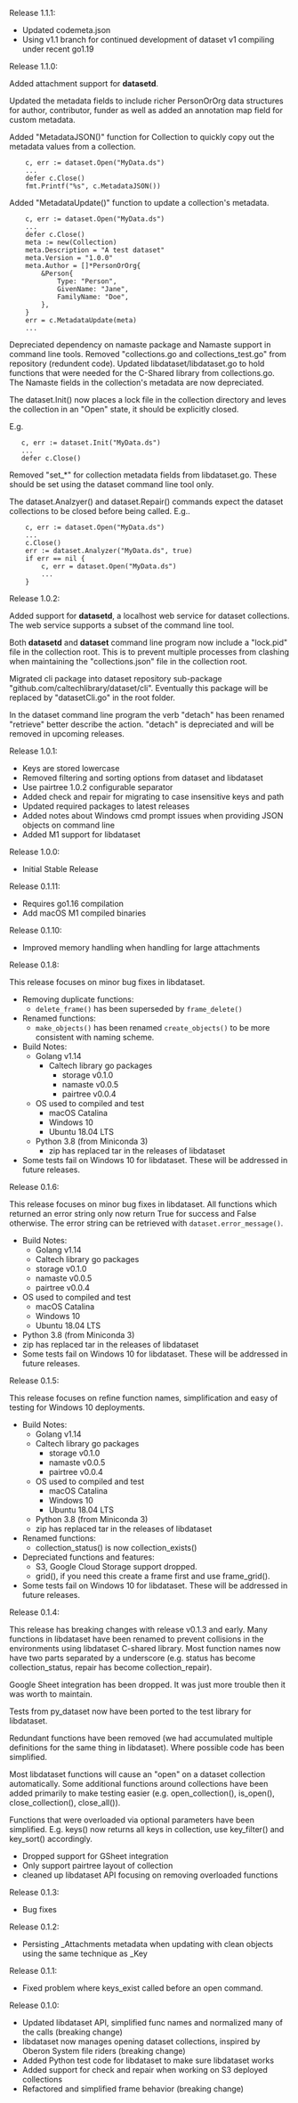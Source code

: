 Release 1.1.1:

- Updated codemeta.json
- Using v1.1 branch for continued development of dataset v1 compiling under recent go1.19

Release 1.1.0:

Added attachment support for __datasetd__.

Updated the metadata fields to include richer PersonOrOrg data structures
for author, contributor, funder as well as added an annotation map field for custom metadata.

Added "MetadataJSON()" function for Collection to quickly copy out
the metadata values from a collection.

```
    c, err := dataset.Open("MyData.ds")
    ...
    defer c.Close()
    fmt.Printf("%s", c.MetadataJSON())
```

Added "MetadataUpdate()" function to update a collection's metadata.

```
    c, err := dataset.Open("MyData.ds")
    ...
    defer c.Close()
    meta := new(Collection)
    meta.Description = "A test dataset"
    meta.Version = "1.0.0"
    meta.Author = []*PersonOrOrg{
        &Person{
            Type: "Person",
            GivenName: "Jane",
            FamilyName: "Doe",
        },
    }
    err = c.MetadataUpdate(meta)
    ...
```

Depreciated dependency on namaste package and Namaste support in command line tools. Removed "collections.go and collections_test.go" from repository (redundent code). Updated libdataset/libdataset.go to hold functions that were needed for the C-Shared library from collections.go. The Namaste fields in the collection's metadata are now depreciated.

The dataset.Init() now places a lock file in the collection directory and leves the collection in an "Open" state, it should be explicitly closed.

E.g. 

```
   c, err := dataset.Init("MyData.ds")
   ...
   defer c.Close()
```

Removed "set_*" for collection metadata fields from libdataset.go. These should be set using the dataset command line tool only.

The dataset.Analzyer() and dataset.Repair() commands expect the dataset collections to be closed before being called. E.g..

```
    c, err := dataset.Open("MyData.ds")
    ...
    c.Close()
    err := dataset.Analyzer("MyData.ds", true)
    if err == nil {
        c, err = dataset.Open("MyData.ds")
        ...
    }
```

Release 1.0.2:

Added support for __datasetd__, a localhost web service for
dataset collections. The web service supports a subset of
the command line tool.

Both __datasetd__ and __dataset__ command line program now
include a "lock.pid" file in the collection root. This is to
prevent multiple processes from clashing when maintaining the
"collections.json" file in the collection root.

Migrated cli package into dataset repository sub-package "github.com/caltechlibrary/dataset/cli". Eventually this package will be replaced by "datasetCli.go" in the root folder.

In the dataset command line program the verb "detach" has been
renamed "retrieve" better describe the action. "detach" is depreciated
and will be removed in upcoming releases.

Release 1.0.1:

- Keys are stored lowercase
- Removed filtering and sorting options from dataset and libdataset
- Use pairtree 1.0.2 configurable separator
- Added check and repair for migrating to case insensitive keys and path
- Updated required packages to latest releases
- Added notes about Windows cmd prompt issues when providing JSON objects on command line
- Added M1 support for libdataset

Release 1.0.0:

- Initial Stable Release

Release 0.1.11:

- Requires go1.16 compilation
- Add macOS M1 compiled binaries

Release 0.1.10:

- Improved memory handling when handling for large attachments

Release 0.1.8:

This release focuses on minor bug fixes in libdataset.

- Removing duplicate functions:
    - `delete_frame()` has been superseded by `frame_delete()`
- Renamed functions:
    - `make_objects()` has been renamed `create_objects()` to be more consistent with naming scheme.
- Build Notes:
    - Golang v1.14
        - Caltech library go packages
            - storage v0.1.0
            - namaste v0.0.5
            - pairtree v0.0.4
    - OS used to compiled and test
         - macOS Catalina
         - Windows 10
         - Ubuntu 18.04 LTS
    - Python 3.8 (from Miniconda 3)
        - zip has replaced tar in the releases of libdataset
- Some tests fail on Windows 10 for libdataset. These will be addressed in future releases.

Release 0.1.6:

This release focuses on minor bug fixes in libdataset.
All functions which returned an error string only now return
True for success and False otherwise.  The error string
can be retrieved with `dataset.error_message()`.

- Build Notes:
    - Golang v1.14
    - Caltech library go packages
    - storage v0.1.0
    - namaste v0.0.5
    - pairtree v0.0.4
- OS used to compiled and test
    - macOS Catalina
    - Windows 10
    - Ubuntu 18.04 LTS
- Python 3.8 (from Miniconda 3)
- zip has replaced tar in the releases of libdataset
- Some tests fail on Windows 10 for libdataset. These will be addressed in future releases.

Release 0.1.5:

This release focuses on refine function names, simplification
and easy of testing for Windows 10 deployments.

- Build Notes:
    - Golang v1.14
    - Caltech library go packages
        - storage v0.1.0
        - namaste v0.0.5
        - pairtree v0.0.4
    - OS used to compiled and test
        - macOS Catalina
        - Windows 10
        - Ubuntu 18.04 LTS
    - Python 3.8 (from Miniconda 3)
    - zip has replaced tar in the releases of libdataset
- Renamed functions:
    - collection_status() is now collection_exists()
- Depreciated functions and features:
    - S3, Google Cloud Storage support dropped.
    - grid(), if you need this create a frame first and use frame_grid().
- Some tests fail on Windows 10 for libdataset. These will be addressed in future releases.

Release 0.1.4:

This release has breaking changes with release v0.1.3 and early.
Many functions in libdataset have been renamed to prevent collisions
in the environments using libdataset C-shared library. Most function
names now have two parts separated by a underscore (e.g. status
has become collection_status, repair has become collection_repair).

Google Sheet integration has been dropped. It was just more trouble
then it was worth to maintain.

Tests from py_dataset now have been ported to the test library for
libdataset.

Redundant functions have been removed (we had accumulated multiple 
definitions for the same thing in libdataset). Where possible
code has been simplified.

Most libdataset functions will cause an "open" on a dataset collection
automatically. Some additional functions around collections have been
added primarily to make testing easier (e.g. open_collection(), is_open(),
close_collection(), close_all()).

Functions that were overloaded via optional parameters have been simplified.
E.g. keys() now returns all keys in collection, use key_filter() and key_sort() accordingly.

- Dropped support for GSheet integration
- Only support pairtree layout of collection
- cleaned up libdataset API focusing on removing overloaded functions

Release 0.1.3:

- Bug fixes

Release 0.1.2:

- Persisting _Attachments metadata when updating with clean objects using the same technique as _Key

Release 0.1.1:

- Fixed problem where keys_exist called before an open command.

Release 0.1.0:

- Updated libdataset API, simplified func names and normalized many of the calls (breaking change)
- libdataset now manages opening dataset collections, inspired by Oberon System file riders (breaking change)
- Added Python test code for libdataset to make sure libdataset works
- Added support for check and repair when working on S3 deployed collections
- Refactored and simplified frame behavior (breaking change)


